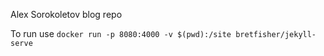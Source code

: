 Alex Sorokoletov blog repo

To run use `docker run -p 8080:4000 -v $(pwd):/site bretfisher/jekyll-serve`